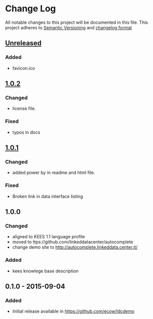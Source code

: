 # Change Log
All notable changes to this project will be documented in this file.
This project adheres to [Semantic Versioning](http://semver.org/) and [changelog format](http://keepachangelog.com/)

## [Unreleased]

### Added
- favicon.ico

## [1.0.2]

### Changed
- license file.

### Fixed
- typos in docs

## [1.0.1]

### Changed
- added power by in readme and html file.

### Fixed
- Broken link in data interface listing

## 1.0.0

### Changed
- aligned to KEES 1.1 language profile
- moved to ttps://github.com/linkeddatacenter/autocomplete
- change demo site to http://autocomplete.linkeddata.center.it/

### Added
- kees knowlege base description

## 0.1.0 - 2015-09-04 

### Added
- Initial release available in https://github.com/ecow/ldcdemo

[Unreleased]:  https://github.com/linkeddatacenter/autocomplete/compare/1.0.2...HEAD
[1.0.2]:  https://github.com/linkeddatacenter/autocomplete/compare/1.0.1...1.0.2
[1.0.1]:  https://github.com/linkeddatacenter/autocomplete/compare/1.0.0...1.0.1
